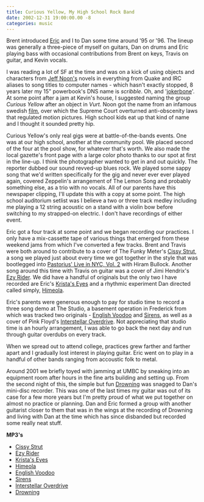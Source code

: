 ```yaml
---
title: Curious Yellow, My High School Rock Band
date: 2002-12-31 19:00:00.00 -8
categories: music
---
```

Brent introduced [Eric](http://www.livejournal.com/users/rotnmusic/) and I to Dan some time around '95 or '96\. The lineup was generally a three-piece of myself on guitars, Dan on drums and Eric playing bass with occasional contributions from Brent on keys, Travis on guitar, and Kevin vocals.

I was reading a lot of SF at the time and was on a kick of using objects and characters from [Jeff Noon's](http://www.jeffnoon.com/index.php) novels in everything from Quake and IRC aliases to song titles to computer names - which hasn't exactly stopped, 8 years later my 15" powerbook's DNS name is _scribble_. Oh, and '[jokerbone](http://www.spikemagazine.com/1097noon.php)'. At some point after a jam at Kevin's house, I suggested naming the group _Curious Yellow_ after an object in _Vurt_. Noon got the name from an infamous swedish [film](http://en.wikipedia.org/wiki/I_Am_Curious_%28Yellow%29), over which the Supreme Court overturned anti-obscenity laws that regulated motion pictures. High school kids eat up that kind of name and I thought it sounded pretty hip.

Curious Yellow's only real gigs were at battle-of-the-bands events. One was at our high school, another at the community pool. We placed second of the four at the pool show, for whatever that's worth. We also made the local gazette's front page with a large color photo thanks to our spot at first in the line-up. I think the photographer wanted to get in and out quickly. The reporter dubbed our sound revved-up blues rock. We played some sappy song that we'd written specifically for the gig and never ever ever played again, covered Zeppelin's arrangement of The Lemon Song and probably something else, as a trio with no vocals. All of our parents have this newspaper clipping, I'll update this with a copy at some point. The high school auditorium setlist was I believe a two or three track medley including me playing a 12 string acoustic on a stand with a violin bow before switching to my strapped-on electric. I don't have recordings of either event.

Eric got a four track at some point and we began recording our practices. I only have a mix-cassette tape of various things that emerged from these weekend jams from which I've converted a few tracks. Brent and Travis were both around to contribute to a cover of The Funky Meter's [Cissy Strut](/files/Cissy%20Strut.mp3), a song we played just about every time we got together in the style that was bootlegged into [Pastorius' Live in NYC, Vol. 2](http://www.jacopastorius.com/music/discography/1985.asp) with Hiram Bullock. Another song around this time with Travis on guitar was a cover of Jimi Hendrix's [Ezy Rider](/files/Ezy%20Rider.mp3). We did have a handful of originals but the only two I have recorded are Eric's [Krista's Eyes](/files/Kristas%20Eyes.mp3) and a rhythmic experiment Dan directed called simply, [Himeola](/files/Himeola.mp3).

Eric's parents were generous enough to pay for studio time to record a three song demo at The Studio, a basement operation in Frederick from which was tracked two originals - [English Voodoo](/files/01%20English%20Voodoo.mp3) and [Sirens](/files/03%20Sirens.mp3), as well as a cover of Pink Floyd's [Interstellar Overdrive](/files/02%20Interstellar%20Overdrive.mp3). Not appreciating that studio time is an hourly arrangement, I was able to go back the next day and run through guitar overdubs on every track.

When we spread out to attend college, practices grew farther and farther apart and I gradually lost interest in playing guitar. Eric went on to play in a handful of other bands ranging from accoustic folk to metal.

Around 2001 we briefly toyed with jamming at UMBC by sneaking into an equipment room after hours in the fine arts building and setting up. From the second night of this, the simple but fun [Drowning](/files/Drowning.mp3) was snagged to Dan's mini-disc recorder. This was one of the last times my guitar was out of its case for a few more years but I'm pretty proud of what we put together on almost no practice or planning. Dan and Eric formed a group with another guitarist closer to them that was in the wings at the recording of Drowning and living with Dan at the time which has since disbanded but recorded some really neat stuff.

**MP3's**

* [Cissy Strut](/files/Cissy%20Strut.mp3)
* [Ezy Rider](/files/Ezy%20Rider.mp3)
* [Krista's Eyes](/files/Kristas%20Eyes.mp3)
* [Himeola](/files/Himeola.mp3)
* [English Voodoo](/files/01%20English%20Voodoo.mp3)
* [Sirens](/files/03%20Sirens.mp3)
* [Interstellar Overdrive](/files/02%20Interstellar%20Overdrive.mp3)
* [Drowning](/files/Drowning.mp3)